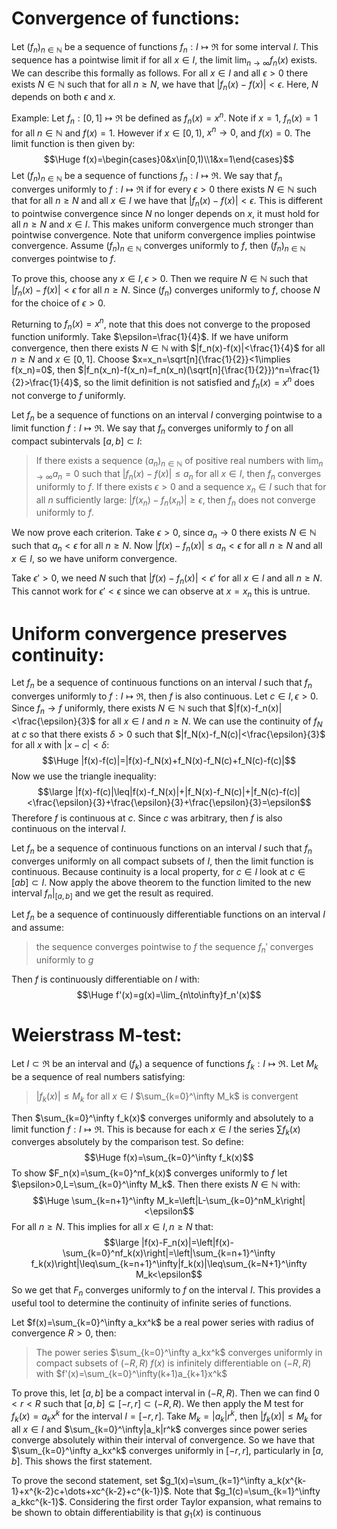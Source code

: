 
# Convergence of functions:

Let $(f_n)_{n\in \mathbb{N}}$ be a sequence of functions $f_n:I\mapsto\Re$ for some interval $I$. This sequence has a pointwise limit if for all $x\in I$, the limit $\lim_{n\to\infty}f_n(x)$ exists. We can describe this formally as follows. For all $x\in I$ and all $\epsilon>0$ there exists $N\in \mathbb{N}$ such that for all $n\geq N$, we have that $|f_n(x)-f(x)|<\epsilon$. Here, $N$ depends on both $\epsilon$ and $x$. 

Example: Let $f_n:[0,1]\mapsto\Re$ be defined as $f_n(x)=x^n$. Note if $x=1$, $f_n(x)=1$ for all $n\in \mathbb{N}$ and $f(x)=1$. However if $x\in[0,1)$, $x^n\to 0$, and $f(x)=0$. The limit function is then given by:$$\Huge f(x)=\begin{cases}0&x\in[0,1)\\1&x=1\end{cases}$$
Let $(f_n)_{n\in \mathbb{N}}$ be a sequence of functions $f_n:I\mapsto\Re$. We say that $f_n$ converges uniformly to $f:I\mapsto\Re$ if for every $\epsilon>0$ there exists $N\in \mathbb{N}$ such that for all $n\geq N$ and all $x\in I$ we have that $|f_n(x)-f(x)|<\epsilon$. This is different to pointwise convergence since $N$ no longer depends on $x$, it must hold for all $n\geq N$ and $x\in I$. This makes uniform convergence much stronger than pointwise convergence. Note that uniform convergence implies pointwise convergence. Assume $(f_n)_{n\in \mathbb{N}}$ converges uniformly to $f$, then $(f_n)_{n\in \mathbb{N}}$ converges pointwise to $f$. 

To prove this, choose any $x\in I,\epsilon>0$. Then we require $N\in \mathbb{N}$ such that $|f_n(x)-f(x)|<\epsilon$ for all $n\geq N$. Since $(f_n)$ converges uniformly to $f$, choose $N$ for the choice of $\epsilon>0$.

Returning to $f_n(x)=x^n$, note that this does not converge to the proposed function uniformly. Take $\epsilon=\frac{1}{4}$. If we have uniform convergence, then there exists $N\in \mathbb{N}$ with $|f_n(x)-f(x)|<\frac{1}{4}$ for all $n\geq N$ and $x\in[0,1]$. Choose $x=x_n=\sqrt[n]{\frac{1}{2}}<1\implies f(x_n)=0$, then $|f_n(x_n)-f(x_n)=f_n(x_n)(\sqrt[n]{\frac{1}{2}})^n=\frac{1}{2}>\frac{1}{4}$, so the limit definition is not satisfied and $f_n(x)=x^n$ does not converge to $f$ uniformly.

Let $f_n$ be a sequence of functions on an interval $I$ converging pointwise to a limit function $f:I\mapsto\Re$. We say that $f_n$ converges uniformly to $f$ on all compact subintervals $[a,b]\subset I$:
> If there exists a sequence $(a_n)_{n\in \mathbb{N}}$ of positive real numbers with $\lim_{n\to \infty}a_n=0$ such that $|f_n(x)-f(x)|\leq a_n$ for all $x\in I$, then $f_n$ converges uniformly to $f$.
> If there exists $\epsilon>0$ and a sequence $x_n\in I$ such that for all $n$ sufficiently large: $|f(x_n)-f_n(x_n)|\geq\epsilon$, then $f_n$ does not converge uniformly to $f$.

We now prove each criterion. Take $\epsilon>0$, since $a_n\to0$ there exists $N\in \mathbb{N}$ such that $a_n<\epsilon$ for all $n\geq N$. Now $|f(x)-f_n(x)|\leq a_n<\epsilon$ for all $n\geq N$ and all $x\in I$, so we have uniform convergence.

Take $\epsilon'>0$, we need $N$ such that $|f(x)-f_n(x)|<\epsilon'$ for all $x\in I$ and all $n\geq N$. This cannot work for $\epsilon'<\epsilon$ since we can observe at $x=x_n$ this is untrue.

# Uniform convergence preserves continuity:

Let $f_n$ be a sequence of continuous functions on an interval $I$ such that $f_n$ converges uniformly to $f:I\mapsto\Re$, then $f$ is also continuous. Let $c\in I,\epsilon>0$. Since $f_n\to f$ uniformly, there exists $N\in \mathbb{N}$ such that $|f(x)-f_n(x)|<\frac{\epsilon}{3}$ for all $x\in I$ and $n\geq N$. We can use the continuity of $f_N$ at $c$ so that there exists $\delta>0$ such that $|f_N(x)-f_N(c)|<\frac{\epsilon}{3}$ for all $x$ with $|x-c|<\delta$:$$\Huge |f(x)-f(c)|=|f(x)-f_N(x)+f_N(x)-f_N(c)+f_N(c)-f(c)|$$Now we use the triangle inequality:$$\large |f(x)-f(c)|\leq|f(x)-f_N(x)|+|f_N(x)-f_N(c)|+|f_N(c)-f(c)|<\frac{\epsilon}{3}+\frac{\epsilon}{3}+\frac{\epsilon}{3}=\epsilon$$Therefore $f$ is continuous at $c$. Since $c$ was arbitrary, then $f$ is also continuous on the interval $I$.

Let $f_n$ be a sequence of continuous functions on an interval $I$ such that $f_n$ converges uniformly on all compact subsets of $I$, then the limit function is continuous. Because continuity is a local property, for $c\in I$ look at $c\in[ab]\subset I$. Now apply the above theorem to the function limited to the new interval $f_n|_{[a,b]}$ and we get the result as required.

Let $f_n$ be a sequence of continuously differentiable functions on an interval $I$ and assume:
>the sequence converges pointwise to $f$
>the sequence $f_n'$ converges uniformly to $g$

Then $f$ is continuously differentiable on $I$ with:$$\Huge f'(x)=g(x)=\lim_{n\to\infty}f_n'(x)$$

# Weierstrass M-test:

Let $I\subset\Re$ be an interval and $(f_k)$ a sequence of functions $f_k:I\mapsto\Re$. Let $M_k$ be a sequence of real numbers satisfying:
> $|f_k(x)|\leq M_k$ for all $x\in I$
> $\sum_{k=0}^\infty M_k$ is convergent

Then $\sum_{k=0}^\infty f_k(x)$ converges uniformly and absolutely to a limit function $f:I\mapsto\Re$. This is because for each $x\in I$ the series $\sum f_k(x)$ converges absolutely by the comparison test. So define:$$\Huge f(x)=\sum_{k=0}^\infty f_k(x)$$To show $F_n(x)=\sum_{k=0}^nf_k(x)$ converges uniformly to $f$ let $\epsilon>0,L=\sum_{k=0}^\infty M_k$. Then there exists $N\in \mathbb{N}$ with:$$\Huge \sum_{k=n+1}^\infty M_k=\left|L-\sum_{k=0}^nM_k\right|<\epsilon$$For all $n\geq N$. This implies for all $x\in I,n\geq N$ that:$$\large |f(x)-F_n(x)|=\left|f(x)-\sum_{k=0}^nf_k(x)\right|=\left|\sum_{k=n+1}^\infty f_k(x)\right|\leq\sum_{k=n+1}^\infty|f_k(x)|\leq\sum_{k=N+1}^\infty M_k<\epsilon$$So we get that $F_n$ converges uniformly to $f$ on the interval $I$. This provides a useful tool to determine the continuity of infinite series of functions.

Let $f(x)=\sum_{k=0}^\infty a_kx^k$ be a real power series with radius of convergence $R>0$, then:
> The power series $\sum_{k=0}^\infty a_kx^k$ converges uniformly in compact subsets of $(-R,R)$
> $f(x)$ is infinitely differentiable on $(-R,R)$ with $f'(x)=\sum_{k=0}^\infty(k+1)a_{k+1}x^k$ 

To prove this, let $[a,b]$ be a compact interval in $(-R,R)$. Then we can find $0<r<R$ such that $[a,b]\subseteq[-r,r]\subset(-R,R)$. We then apply the M test for $f_k(x)=a_kx^k$ for the interval $I=[-r,r]$. Take $M_k=|a_k|r^k$, then $|f_k(x)|\leq M_k$ for all $x\in I$ and $\sum_{k=0}^\infty|a_k|r^k$ converges since power series converge absolutely within their interval of convergence. So we have that $\sum_{k=0}^\infty a_kx^k$ converges uniformly in $[-r,r]$, particularly in $[a,b]$. This shows the first statement.

To prove the second statement, set $g_1(x)=\sum_{k=1}^\infty a_k(x^{k-1}+x^{k-2}c+\dots+xc^{k-2}+c^{k-1})$. Note that $g_1(c)=\sum_{k=1}^\infty a_kkc^{k-1}$. Considering the first order Taylor expansion, what remains to be shown to obtain differentiability is that $g_1(x)$ is continuous 
